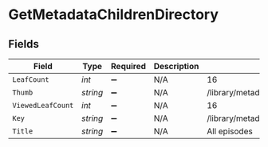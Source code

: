 # GetMetadataChildrenDirectory


## Fields

| Field                                    | Type                                     | Required                                 | Description                              | Example                                  |
| ---------------------------------------- | ---------------------------------------- | ---------------------------------------- | ---------------------------------------- | ---------------------------------------- |
| `LeafCount`                              | *int*                                    | :heavy_minus_sign:                       | N/A                                      | 16                                       |
| `Thumb`                                  | *string*                                 | :heavy_minus_sign:                       | N/A                                      | /library/metadata/30072/thumb/1705739923 |
| `ViewedLeafCount`                        | *int*                                    | :heavy_minus_sign:                       | N/A                                      | 16                                       |
| `Key`                                    | *string*                                 | :heavy_minus_sign:                       | N/A                                      | /library/metadata/30072/allLeaves        |
| `Title`                                  | *string*                                 | :heavy_minus_sign:                       | N/A                                      | All episodes                             |